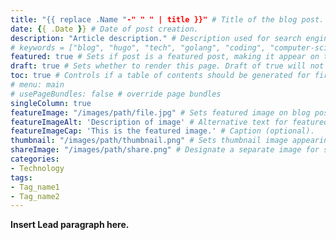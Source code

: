 ```yaml
---
title: "{{ replace .Name "-" " " | title }}" # Title of the blog post.
date: {{ .Date }} # Date of post creation.
description: "Article description." # Description used for search engine.
# keywords = ["blog", "hugo", "tech", "golang", "coding", "computer-science"] # meta tag (SEO) keywords here.
featured: true # Sets if post is a featured post, making it appear on the sidebar.
draft: true # Sets whether to render this page. Draft of true will not be rendered.
toc: true # Controls if a table of contents should be generated for first-level links automatically.
# menu: main
# usePageBundles: false # override page bundles
singleColumn: true
featureImage: "/images/path/file.jpg" # Sets featured image on blog post.
featureImageAlt: 'Description of image' # Alternative text for featured image.
featureImageCap: 'This is the featured image.' # Caption (optional).
thumbnail: "/images/path/thumbnail.png" # Sets thumbnail image appearing inside card on homepage. (req.)
shareImage: "/images/path/share.png" # Designate a separate image for social media sharing.
categories:
- Technology
tags:
- Tag_name1
- Tag_name2
---
```


**Insert Lead paragraph here.**
